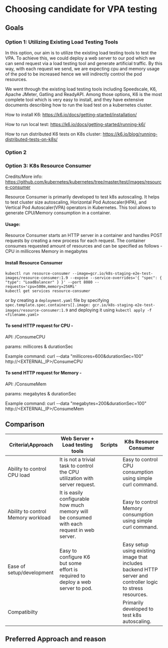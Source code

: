 # Choosing candidate for VPA testing

## Goals

### Option 1: Utilizing Existing Load Testing Tools

In this option, our aim is to utilize the existing load testing tools to test
the VPA. To achieve this, we could deploy a web server to our pod
which we can send request via a load testing tool and generate artificial traffic.
By this way, with each request we send, we are expecting cpu and memory usage of
the pod to be increased hence we will indirectly control the pod resources.

We went through the existing load testing tools including Speedscale, K6,
Apache JMeter, Gatling and ReadyAPI. Among those options, K6 is the most complete tool
which is very easy to install, and they have extensive documents describing 
how to run the load test on a kubernetes cluster.

How to install K6:
https://k6.io/docs/getting-started/installation/

How to run local test:
https://k6.io/docs/getting-started/running-k6/

How to run distributed K6 tests on K8s cluster:
https://k6.io/blog/running-distributed-tests-on-k8s/

### Option 2

### Option 3: K8s Resource Consumer
Credits/More info: https://github.com/kubernetes/kubernetes/tree/master/test/images/resource-consumer

Resource Consumer is primarily developed to test k8s autoscaling. It helps to test cluster size autoscaling, Horizontal Pod Autoscaler(HPA), and Vertical Pod Autoscaler(VPA) operators in Kubernetes. This tool allows to generate CPU/Memory consumption in a container.

#### Usage:
Resource Consumer starts an HTTP server in a container and handles POST requests by creating a new process for each request.
The container consumes requested amount of resources and can be specified as follows -
CPU in millicores
Memory in megabytes

#### Install Resource Consumer
```
kubectl run resource-consumer --image=gcr.io/k8s-staging-e2e-test-images/resource-consumer:1.9 --expose --service-overrides='{ "spec": { "type": "LoadBalancer" } }' --port 8080 --requests='cpu=500m,memory=256Mi'
kubectl get services resource-consumer
```
or by creating a ```deployment.yaml``` file by specifying ```spec.template.spec.containers[].image: gcr.io/k8s-staging-e2e-test-images/resource-consumer:1.9``` and deploying it using ```kubectl apply -f <filename.yaml>```

#### To send HTTP request for CPU - 
API: /ConsumeCPU

params: millicores & durationSec

Example command: curl --data "millicores=600&durationSec=100" http://<EXTERNAL_IP>/ConsumeCPU

#### To send HTTP request for Memory - 
API: /ConsumeMem

params: megabytes & durationSec

Example command: curl --data "megabytes=200&durationSec=100" http://<EXTERNAL_IP>/ConsumeMem


## Comparison

| Criteria\Approach                  | Web Server + Load testing tools | Scripts | K8s Resource Consumer |
|------------------------------------|---------------------------------|---------|-----------------------|
| Ability to control CPU load        | It is not a trivial task to control the CPU utilization with server request.                               |         | Easy to control CPU consumption using simple curl command.                      |
| Ability to control Memory workload | It is easily configurable how much memory will be consumed with each request in web server.                                |         | Easy to control Memory consumption using simple curl command.                      |
| Ease of setup/development          | Easy to configure K6 but some effort is required to deploy a web server to pod. |         | Easy setup using existing image that includes backend HTTP server and controller logic to stress resources.                      |
| Compatibilty                                  |                                 |         | Primarily developed to test k8s autoscaling.                      |

## Preferred Approach and reason

